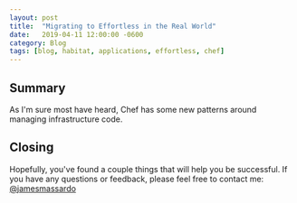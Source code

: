 ```yaml
---
layout: post
title:  "Migrating to Effortless in the Real World"
date:   2019-04-11 12:00:00 -0600
category: Blog
tags: [blog, habitat, applications, effortless, chef]
---
```

## Summary

As I'm sure most have heard, Chef has some new patterns around managing infrastructure code.

## Closing

Hopefully, you've found a couple things that will help you be successful. If you have any questions or feedback, please feel free to contact me: [@jamesmassardo](https://twitter.com/jamesmassardo)
